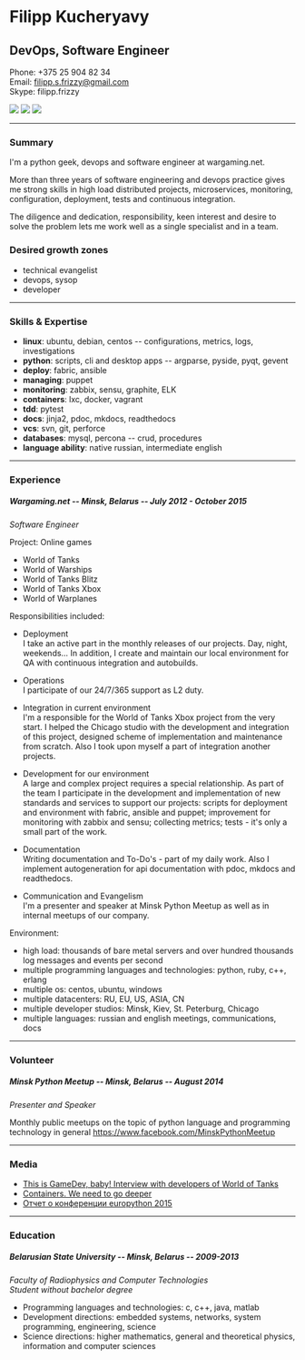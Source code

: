 # Filipp Kucheryavy

## DevOps, Software Engineer

Phone:  +375 25 904 82 34  
Email:  filipp.s.frizzy@gmail.com  
Skype:  filipp.frizzy

[![](https://raw.github.com/github/media/master/octocats/blacktocat-32.png)](https://github.com/Friz-zy)
[![](https://cdn3.iconfinder.com/data/icons/socialnetworking/32/linkedin.png)](http://linkedin.com/pub/filipp-frizzy/60/a03/289/)
[![](http://www.ryatt.ca/static/icons/print_32.png)](https://gitprint.com/Friz-zy/about-me)

---
### Summary

I'm a python geek, devops and software engineer at wargaming.net.

More than three years of software engineering and devops practice gives me strong skills in high load distributed projects, microservices, monitoring, configuration, deployment, tests and continuous integration.

The diligence and dedication, responsibility, keen interest and desire to solve the problem lets me work well as a single specialist and in a team.

### Desired growth zones

- technical evangelist
- devops, sysop
- developer

---
### Skills & Expertise

- **linux**:    ubuntu, debian, centos -- configurations, metrics, logs, investigations
- **python**:    scripts, cli and desktop apps -- argparse, pyside, pyqt, gevent
- **deploy**:    fabric, ansible
- **managing**:    puppet
- **monitoring**:    zabbix, sensu, graphite, ELK
- **containers**:    lxc, docker, vagrant
- **tdd**:    pytest
- **docs**:    jinja2, pdoc, mkdocs, readthedocs
- **vcs**:    svn, git, perforce
- **databases**:    mysql, percona -- crud, procedures
- **language ability**:    native russian, intermediate english

---
### Experience

##### Wargaming.net -- Minsk, Belarus -- July 2012 - October 2015

*Software Engineer*

Project: Online games

- World of Tanks
- World of Warships
- World of Tanks Blitz
- World of Tanks Xbox
- World of Warplanes

Responsibilities included:

- Deployment  
I take an active part in the monthly releases of our projects. Day, night, weekends…
In addition, I create and maintain our local environment for QA with continuous integration and autobuilds.

- Operations  
I participate of our 24/7/365 support as L2 duty.

- Integration in current environment  
I'm a responsible for the World of Tanks Xbox project from the very start. I helped the Chicago studio with the development and integration of this project, designed scheme of implementation and maintenance  from scratch. Also I took upon myself a part of integration another projects.

- Development for our environment  
A large and complex project requires a special relationship. As part of the team I participate in the development and implementation of new standards and services to support our projects: scripts for deployment and environment with fabric, ansible and puppet; improvement for monitoring with zabbix and sensu; collecting metrics; tests - it's only a small part of the work.

- Documentation  
Writing documentation and To-Do's - part of my daily work. Also I implement autogeneration for api documentation with pdoc, mkdocs and readthedocs.

- Communication and Evangelism  
I'm a presenter and speaker at Minsk Python Meetup as well as in internal meetups of our company.

Environment:
- high load: thousands of bare metal servers and over hundred thousands log messages and events per second
- multiple programming languages and technologies: python, ruby, c++, erlang
- multiple os: centos, ubuntu, windows
- multiple datacenters: RU, EU, US, ASIA, CN
- multiple developer studios: Minsk, Kiev, St. Peterburg, Chicago
- multiple languages: russian and english meetings, communications, docs

---
### Volunteer

##### Minsk Python Meetup -- Minsk, Belarus -- August 2014

*Presenter and Speaker*

Monthly public meetups on the topic of python language and programming technology in general
https://www.facebook.com/MinskPythonMeetup

---
### Media

- [This is GameDev, baby! Interview with developers of World of Tanks](https://hackmag.com/devops/interview-with-wot-developers/)
- [Сontainers. We need to go deeper](https://www.youtube.com/watch?v=l677xcz-gX0)
- [Отчет о конференции europython 2015](https://www.youtube.com/watch?v=hFyycm_vur8)

---
### Education

##### Belarusian State University -- Minsk, Belarus -- 2009-2013

*Faculty of Radiophysics and Computer Technologies*  
*Student without bachelor degree*

- Programming languages and technologies: c, c++, java, matlab
- Development directions: embedded systems, networks, system programming, engineering, science
- Science  directions: higher mathematics, general and theoretical physics, information and computer sciences
